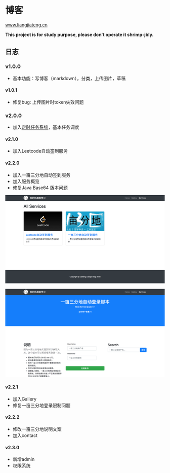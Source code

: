 # 博客

www.liangjiateng.cn

**This project is for study purpose, please don't operate it shrimp-jbly.**

## 日志

### v1.0.0

- 基本功能：写博客（markdown），分类，上传图片，草稿

#### v1.0.1

- 修复bug: 上传图片时token失效问题

### v2.0.0

- 加入[定时任务系统](https://github.com/toxicaker/job_shceduler)，基本任务调度


#### v2.1.0

- 加入Leetcode自动签到服务

#### v2.2.0

- 加入一亩三分地自动签到服务
- 加入服务概览
- 修复Java Base64 版本问题

![签到](img/2.png)

![签到](img/1.png)

#### v2.2.1

- 加入Gallery
- 修复一亩三分地登录限制问题

#### v2.2.2

- 修改一亩三分地说明文案
- 加入contact

#### v2.3.0

- 新增admin
- 权限系统



 